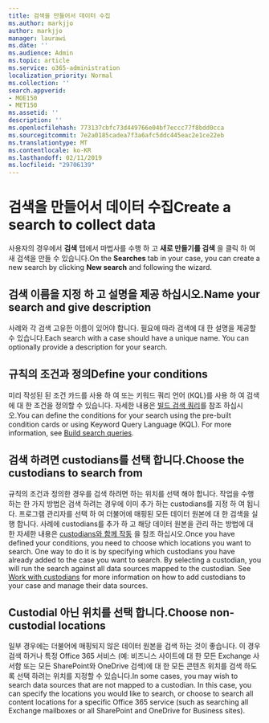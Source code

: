 ```yaml
---
title: 검색을 만들어서 데이터 수집
ms.author: markjjo
author: markjjo
manager: laurawi
ms.date: ''
ms.audience: Admin
ms.topic: article
ms.service: o365-administration
localization_priority: Normal
ms.collection: ''
search.appverid:
- MOE150
- MET150
ms.assetid: ''
description: ''
ms.openlocfilehash: 773137cbfc73d449766e04bf7eccc77f8bdd0cca
ms.sourcegitcommit: 7e2a0185cadea7f3a6afc5ddc445eac2e1ce22eb
ms.translationtype: MT
ms.contentlocale: ko-KR
ms.lasthandoff: 02/11/2019
ms.locfileid: "29706139"
---
```

# <a name="create-a-search-to-collect-data"></a><span data-ttu-id="0a0bf-102">검색을 만들어서 데이터 수집</span><span class="sxs-lookup"><span data-stu-id="0a0bf-102">Create a search to collect data</span></span>

<span data-ttu-id="0a0bf-103">사용자의 경우에서 **검색** 탭에서 마법사를 수행 하 고 **새로 만들기를 검색** 을 클릭 하 여 새 검색을 만들 수 있습니다.</span><span class="sxs-lookup"><span data-stu-id="0a0bf-103">On the **Searches** tab in your case, you can create a new search by clicking **New search** and following the wizard.</span></span>

## <a name="name-your-search-and-give-description"></a><span data-ttu-id="0a0bf-104">검색 이름을 지정 하 고 설명을 제공 하십시오.</span><span class="sxs-lookup"><span data-stu-id="0a0bf-104">Name your search and give description</span></span>

<span data-ttu-id="0a0bf-p101">사례와 각 검색 고유한 이름이 있어야 합니다. 필요에 따라 검색에 대 한 설명을 제공할 수 있습니다.</span><span class="sxs-lookup"><span data-stu-id="0a0bf-p101">Each search with a case should have a unique name. You can optionally provide a description for your search.</span></span> 

## <a name="define-your-conditions"></a><span data-ttu-id="0a0bf-107">규칙의 조건과 정의</span><span class="sxs-lookup"><span data-stu-id="0a0bf-107">Define your conditions</span></span>

<span data-ttu-id="0a0bf-p102">미리 작성된 된 조건 카드를 사용 하 여 또는 키워드 쿼리 언어 (KQL)를 사용 하 여 검색에 대 한 조건을 정의할 수 있습니다. 자세한 내용은 [빌드 검색 쿼리](building-search-queries.md)를 참조 하십시오.</span><span class="sxs-lookup"><span data-stu-id="0a0bf-p102">You can define the conditions for your search using the pre-built condition cards or using Keyword Query Language (KQL). For more information, see [Build search queries](building-search-queries.md).</span></span>

## <a name="choose-the-custodians-to-search-from"></a><span data-ttu-id="0a0bf-110">검색 하려면 custodians를 선택 합니다.</span><span class="sxs-lookup"><span data-stu-id="0a0bf-110">Choose the custodians to search from</span></span>

<span data-ttu-id="0a0bf-p103">규칙의 조건과 정의한 경우를 검색 하려면 하는 위치를 선택 해야 합니다. 작업을 수행 하는 한 가지 방법은 검색 하려는 경우에 이미 추가 하는 custodians를 지정 하 여 됩니다. 프로그램 관리자를 선택 하 여 더불어에 매핑된 모든 데이터 원본에 대 한 검색을 실행 합니다. 사례에 custodians를 추가 하 고 해당 데이터 원본을 관리 하는 방법에 대 한 자세한 내용은 [custodians와 함께 작동](managing-custodians.md) 을 참조 하십시오.</span><span class="sxs-lookup"><span data-stu-id="0a0bf-p103">Once you have defined your conditions, you need to choose which locations you want to search. One way to do it is by specifying which custodians you have already added to the case you want to search. By selecting a custodian, you will run the search against all data sources mapped to the custodian. See [Work with custodians](managing-custodians.md) for more information on how to add custodians to your case and manage their data sources.</span></span>

## <a name="choose-non-custodial-locations"></a><span data-ttu-id="0a0bf-115">Custodial 아닌 위치를 선택 합니다.</span><span class="sxs-lookup"><span data-stu-id="0a0bf-115">Choose non-custodial locations</span></span>

<span data-ttu-id="0a0bf-p104">일부 경우에는 더불어에 매핑되지 않은 데이터 원본을 검색 하는 것이 좋습니다. 이 경우 검색 하거나 특정 Office 365 서비스 (예: 비즈니스 사이트에 대 한 모든 Exchange 사서함 또는 모든 SharePoint와 OneDrive 검색)에 대 한 모든 콘텐츠 위치를 검색 하도록 선택 하려는 위치를 지정할 수 있습니다.</span><span class="sxs-lookup"><span data-stu-id="0a0bf-p104">In some cases, you may wish to search data sources that are not mapped to a custodian. In this case, you can specify the locations you would like to search, or choose to search all content locations for a specific Office 365 service (such as searching all Exchange mailboxes or all SharePoint and OneDrive for Business sites).</span></span>
